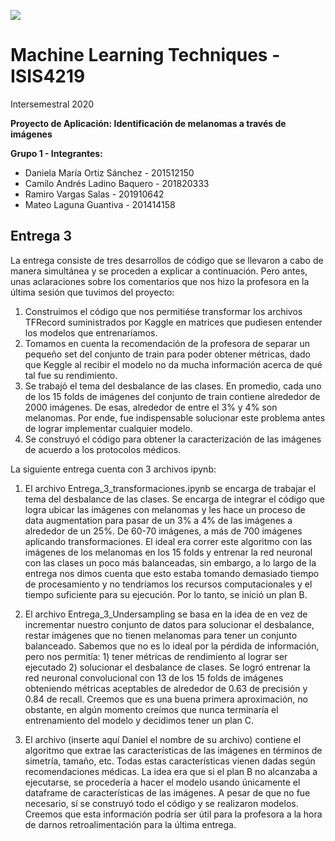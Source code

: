 <img src="https://cursos.virtual.uniandes.edu.co/isis4219/wp-content/uploads/sites/162/2014/11/cropped-misisheader.png" ><br>
# Machine Learning Techniques - ISIS4219

Intersemestral 2020

**Proyecto de Aplicación: Identificación de melanomas a través de imágenes**

**Grupo 1 - Integrantes:**

- Daniela María Ortiz Sánchez - 201512150
- Camilo Andrés Ladino Baquero - 201820333
- Ramiro Vargas Salas - 201910642
- Mateo Laguna Guantiva - 201414158

## Entrega 3

La entrega consiste de tres desarrollos de código que se llevaron a cabo de manera simultánea y se proceden a explicar a continuación. Pero antes, unas aclaraciones sobre los comentarios que nos hizo la profesora en la última sesión que tuvimos del proyecto:

1. Construimos el código que nos permitiése transformar los archivos TFRecord suministrados por Kaggle en matrices que pudiesen entender los modelos que entrenaríamos. 
2. Tomamos en cuenta la recomendación de la profesora de separar un pequeño set del conjunto de train para poder obtener métricas, dado que Keggle al recibir el modelo no da mucha información acerca de qué tal fue su rendimiento. 
3. Se trabajó el tema del desbalance de las clases. En promedio, cada uno de los 15 folds de imágenes del conjunto de train contiene alrededor de 2000 imágenes. De esas, alrededor de entre el 3% y 4% son melanomas. Por ende, fue indispensable solucionar este problema antes de lograr implementar cualquier modelo. 
4. Se construyó el código para obtener la caracterización de las imágenes de acuerdo a los protocolos médicos.

La siguiente entrega cuenta con 3 archivos ipynb: 

1. El archivo Entrega_3_transformaciones.ipynb se encarga de trabajar el tema del desbalance de las clases. Se encarga de integrar el código que logra ubicar las imágenes con melanomas y les hace un proceso de data augmentation para pasar de un 3% a 4% de las imágenes a alrededor de un 25%. De 60-70 imágenes, a más de 700 imágenes aplicando transformaciones. El ideal era correr este algoritmo con las imágenes de los melanomas en los 15 folds y entrenar la red neuronal con las clases un poco más balanceadas, sin embargo, a lo largo de la entrega nos dimos cuenta que esto estaba tomando demasiado tiempo de procesamiento y no tendríamos los recursos computacionales y el tiempo suficiente para su ejecución. Por lo tanto, se inició un plan B.

2. El archivo Entrega_3_Undersampling se basa en la idea de en vez de incrementar nuestro conjunto de datos para solucionar el desbalance, restar imágenes que no tienen melanomas para tener un conjunto balanceado. Sabemos que no es lo ideal por la pérdida de información, pero nos permitía: 1) tener métricas de rendimiento al lograr ser ejecutado 2) solucionar el desbalance de clases. Se logró entrenar la red neuronal convolucional con 13 de los 15 folds de imágenes obteniendo métricas aceptables de alrededor de 0.63 de precisión y 0.84 de recall. Creemos que es una buena primera aproximación, no obstante, en algún momento creímos que nunca terminaría el entrenamiento del modelo y decidimos tener un plan C. 

3. El archivo (inserte aquí Daniel el nombre de su archivo) contiene el algoritmo que extrae las características de las imágenes en términos de simetría, tamaño, etc. Todas estas características vienen dadas según recomendaciones médicas. La idea era que si el plan B no alcanzaba a ejecutarse, se procedería a hacer el modelo usando únicamente el dataframe de características de las imágenes. A pesar de que no fue necesario, sí se construyó todo el código y se realizaron modelos. Creemos que esta información podría ser útil para la profesora a la hora de darnos retroalimentación para la última entrega. 
